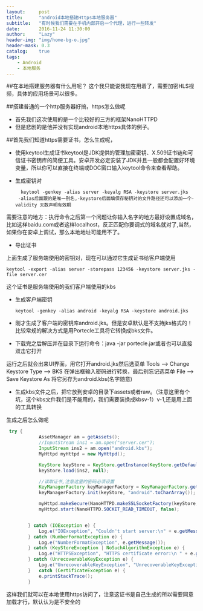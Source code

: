 ```yaml
---
layout:     post
title:      "android本地搭建Https本地服务器"
subtitle:   "有时候我们需要在手机内部开启一个代理，进行一些转发"
date:       2016-11-24 11:30:00
author:     "Lazy"
header-img: "img/home-bg-o.jpg"
header-mask: 0.3
catalog:    true
tags:
    - Android
    - 本地服务
---
```









##在本地搭建服务器有什么用呢？
     这个我只能说我现在用着了，需要加密HLS视频，具体的应用场景可以很多。



##搭建普通的一个http服务器好搞，https怎么做呢
- 首先我们这次使用的是一个比较好的三方的框架NanoHTTPD
- 但是悲剧的是他并没有实现android本地https具体的例子。



##首先我们知道https需要证书，怎么生成呢，

- 使用keytool生成证书keytool是JDK提供的管理加密密钥、X.509证书链和可信证书密钥库的简便工具。安卓开发必定安装了JDK并且一般都会配置好环境变量，所以你可以直接在终端或DOC窗口输入keytool命令来查看帮助。

- 生成密钥对

        keytool -genkey -alias server -keyalg RSA -keystore server.jks
       -alias后面跟的是唯一别名,-keystore后面填保存秘钥对的文件路径还可以添加一个-validity 天数声明有效期


需要注意的地方：执行命令之后第一个问题让你输入名字的地方最好设置成域名，比如这样baidu.com或者这样localhost，反正匹配你要调式的域名就对了,当然，如果你在安卓上调试，那么本地地址可能用不了。



- 导出证书

 上面生成了服务端使用的密钥对，现在可以通过它生成证书给客户端使用


    keytool -export -alias server -storepass 123456 -keystore server.jks -file server.cer



这个证书是服务端使用的我们客户端使用的kbs


- 生成客户端密钥


      keytool -genkey -alias android -keyalg RSA -keystore android.jks


- 刚才生成了客户端的密钥库android.jks。但是安卓默认是不支持jks格式的！比较常规的解决方式是用Portecle工具将它转换成bks文件。

- 下载完之后解压并在目录下运行命令：java -jar portecle.jar或者也可以直接双击它打开

运行之后就会出来UI界面，用它打开android.jks然后选菜单 Tools –> Change Keystore Type –> BKS 在弹出框输入密码进行转换，最后别忘记选菜单 File –> Save Keystore As 将它另存为android.kbs(名字随意)


- 生成kbs文件之后，把它放到安卓的目录下assets或者raw。（注意这里有个坑，这个kbs文件我们是不能用的，我们需要装换成kbsv-1）v-1,还是用上面的工具转换


生成之后怎么做呢


```java
 try {
            AssetManager am = getAssets();
            //InputStream ins1 = am.open("server.cer");
            InputStream ins2 = am.open("android.kbs");
            MyHttpd myHttpd = new MyHttpd();

            KeyStore keyStore = KeyStore.getInstance(KeyStore.getDefaultType());
            keyStore.load(ins2, null);

            //读取证书,注意这里的密码必须设置
            KeyManagerFactory keyManagerFactory = KeyManagerFactory.getInstance(KeyManagerFactory.getDefaultAlgorithm());
            keyManagerFactory.init(keyStore, "android".toCharArray());

            myHttpd.makeSecure(NanoHTTPD.makeSSLSocketFactory(keyStore, keyManagerFactory), null);
            myHttpd.start(NanoHTTPD.SOCKET_READ_TIMEOUT, false);


        } catch (IOException e) {
            Log.e("IOException", "Couldn't start server:\n" + e.getMessage());
        } catch (NumberFormatException e) {
            Log.e("NumberFormatException", e.getMessage());
        } catch (KeyStoreException | NoSuchAlgorithmException e) {
            Log.e("HTTPSException", "HTTPS certificate error:\n " + e.getMessage());
        } catch (UnrecoverableKeyException e) {
            Log.e("UnrecoverableKeyException", "UnrecoverableKeyException" + e.getMessage());
        }   catch (CertificateException e) {
            e.printStackTrace();
        }

```
这样我们就可以在本地使用https访问了，注意这证书是自己生成的所以需要同意加载才行，默认认为是不安全的
